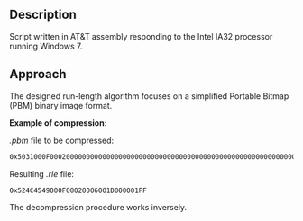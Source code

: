 ## Description
Script written in AT&T assembly responding to the Intel IA32 processor running Windows 7.

## Approach

The designed run-length algorithm focuses on a simplified Portable Bitmap (PBM) binary image format.

**Example of compression:**

*.pbm* file to be compressed:

```sh
0x5031000F00020000000000000000000000000000000000000000000000000000000000FF

```

Resulting *.rle* file:

```sh
0x524C4549000F00020006001D000001FF
```

The decompression procedure works inversely.
